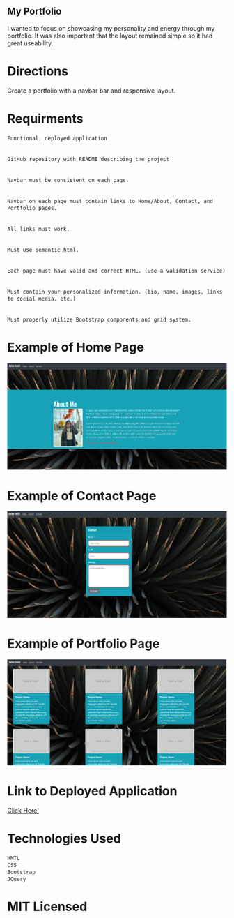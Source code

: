 ## My Portfolio
I wanted to focus on showcasing my personality and energy through my portfolio. It was also important that the layout remained simple so it had great useability.

# Directions
Create a portfolio with a navbar bar and responsive layout.

# Requirments
```
Functional, deployed application


GitHub repository with README describing the project


Navbar must be consistent on each page.


Navbar on each page must contain links to Home/About, Contact, and Portfolio pages.


All links must work.


Must use semantic html.


Each page must have valid and correct HTML. (use a validation service)


Must contain your personalized information. (bio, name, images, links to social media, etc.)


Must properly utilize Bootstrap components and grid system.
```
# Example of Home Page
![Home Page](./AboutMeCapture.JPG)
 # Example of Contact Page
 ![Contact Page](./ContactCapture.JPG)
 # Example of Portfolio Page
 ![Portfolio Page](./PortfolioCapture.JPG)

 # Link to Deployed Application
 [Click Here!](https://kaileesmith.github.io/My-Portfolio/)

# Technologies Used
```
HMTL
CSS
Bootstrap
JQuery
```

# MIT Licensed